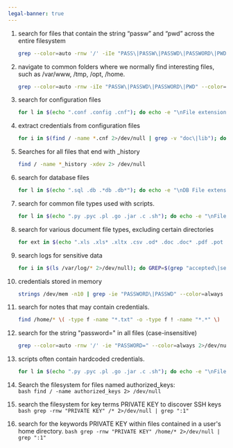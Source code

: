 ```yaml
---
legal-banner: true
---
```


1.  search for files that contain the string “passw” and “pwd” across the entire filesystem  
    ```bash
    grep --color=auto -rnw '/' -iIe "PASS\|PASSW\|PASSWD\|PASSWORD\|PWD" --color=always 2>/dev/null
    ```    
2.  navigate to common folders where we normally find interesting files, such as /var/www, /tmp, /opt, /home.  
    ```bash
    grep --color=auto -rnw -iIe "PASSW\|PASSWD\|PASSWORD\|PWD" --color=always 2>/dev/null
    ```
3. search for configuration files 
    ```bash
    for l in $(echo ".conf .config .cnf"); do echo -e "\nFile extension: $l"; find / -name *$l 2>/dev/null | grep -v "lib\|fonts\|share\|core"; done
    ```
4.  extract credentials from configuration files 
    ```bash
    for i in $(find / -name *.cnf 2>/dev/null | grep -v "doc\|lib"); do echo -e "\nFile: $i"; grep "user\|password\|pass" $i 2>/dev/null | grep -v "\#"; done
    ```
5. Searches for all files that end with _history  
    ```bash
	find / -name *_history -xdev 2> /dev/null 
    ```  
5. search for database files 
    ```bash
    for l in $(echo ".sql .db .*db .db*"); do echo -e "\nDB File extension: $l"; find / -name *$l 2>/dev/null | grep -v "doc\|lib\|headers\|share\|man"; done
    ```
6. search for common file types used with scripts.  
    ```bash
    for l in $(echo ".py .pyc .pl .go .jar .c .sh"); do echo -e "\nFile extension: $l"; find / -name *$l 2>/dev/null | grep -v "doc\|lib\|headers\|share"; done
    ```
7. search for various document file types, excluding certain directories 
    ```bash
    for ext in $(echo ".xls .xls* .xltx .csv .od* .doc .doc* .pdf .pot .pot* .pp*"); do echo -e "\nFile extension: $ext"; find / -name *$ext 2>/dev/null | grep -v "lib\|fonts\|share\|core"; done
    ```
    
8.  search logs for sensitive data  
    ```bash
    for i in $(ls /var/log/* 2>/dev/null); do GREP=$(grep "accepted\|session opened\|session closed\|failure\|failed\|ssh\|password changed\|new user\|delete user\|sudo\|COMMAND\=\|logs" $i 2>/dev/null); if [[ $GREP ]]; then echo -e "\n#### Log file: $i"; grep "accepted\|session opened\|session closed\|failure\|failed\|ssh\|password changed\|new user\|delete user\|sudo\|COMMAND\=\|logs" $i 2>/dev/null; fi; done
    ```
    
9. credentials stored in memory  
    ```bash
    strings /dev/mem -n10 | grep -ie "PASSWORD\|PASSWD" --color=always
    ```
    
10. search for notes that may contain credentials.  
    ```bash
    find /home/* \( -type f -name "*.txt" -o -type f ! -name "*.*" \)
    ```
    
11. search for the string "password=" in all files (case-insensitive)  
    ```bash
    grep --color=auto -rnw '/' -ie "PASSWORD=" --color=always 2>/dev/null
    ```
    
12. scripts often contain hardcoded credentials.  
    ```bash
    for l in $(echo ".py .pyc .pl .go .jar .c .sh"); do echo -e "\nFile extension: $l"; find / -name *$l 2>/dev/null | grep -v "doc\|lib\|headers\|share"; done
    ```

13.  Search the filesystem for files named authorized_keys:  
    ```bash
    find / -name authorized_keys 2> /dev/null
    ```

14.  search the filesystem for key terms PRIVATE KEY to discover SSH keys  
    ```bash
    grep -rnw "PRIVATE KEY" /* 2>/dev/null | grep ":1"
    ```

15.  search for the keywords PRIVATE KEY within files contained in a user's home directory. 
    ```bash
    grep -rnw "PRIVATE KEY" /home/* 2>/dev/null | grep ":1"
    ```